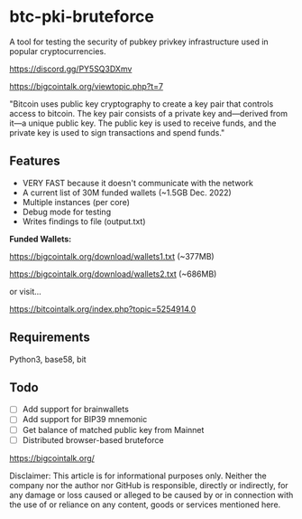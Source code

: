 # btc-pki-bruteforce
A tool for testing the security of pubkey privkey infrastructure used in popular cryptocurrencies.

https://discord.gg/PY5SQ3DXmv

https://bigcointalk.org/viewtopic.php?t=7

"Bitcoin uses public key cryptography to create a key pair that controls access to bitcoin. The key pair consists of a private key and—derived from it—a unique public key. The public key is used to receive funds, and the private key is used to sign transactions and spend funds."

## Features
 - VERY FAST because it doesn't communicate with the network
 - A current list of 30M funded wallets (~1.5GB Dec. 2022)
 - Multiple instances (per core)
 - Debug mode for testing
 - Writes findings to file (output.txt)

**Funded Wallets:**

https://bigcointalk.org/download/wallets1.txt (~377MB)

https://bigcointalk.org/download/wallets2.txt (~686MB)

or visit...

https://bitcointalk.org/index.php?topic=5254914.0

## Requirements
Python3, base58, bit

## Todo
- [ ] Add support for brainwallets
- [ ] Add support for BIP39 mnemonic
- [ ] Get balance of matched public key from Mainnet
- [ ] Distributed browser-based bruteforce

https://bigcointalk.org/

Disclaimer: This article is for informational purposes only. Neither the company nor the author nor GitHub is responsible, directly or indirectly, for any damage or loss caused or alleged to be caused by or in connection with the use of or reliance on any content, goods or services mentioned here.
